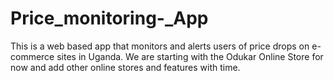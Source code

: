 # Price_monitoring-_App
This is a web based app that monitors and alerts users of price drops on e-commerce sites in Uganda. We are starting with the Odukar Online Store for now and add other online stores and features with time. 
